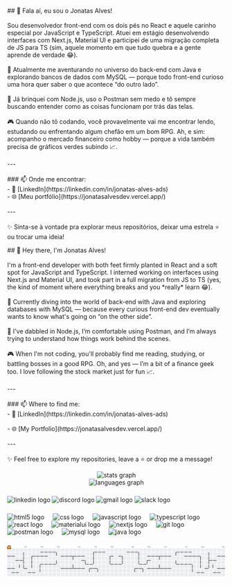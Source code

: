 <p align="left">## 👋 Fala aí, eu sou o Jonatas Alves!<br><br>Sou desenvolvedor front-end com os dois pés no React e aquele carinho especial por JavaScript e TypeScript. Atuei em estágio desenvolvendo interfaces com Next.js, Material UI e participei de uma migração completa de JS para TS (sim, aquele momento em que tudo quebra e a gente aprende de verdade 😂).<br><br>🚀 Atualmente me aventurando no universo do back-end com Java e explorando bancos de dados com MySQL — porque todo front-end curioso uma hora quer saber o que acontece “do outro lado”.<br><br>🧪 Já brinquei com Node.js, uso o Postman sem medo e tô sempre buscando entender como as coisas funcionam por trás das telas.<br><br>🎮 Quando não tô codando, você provavelmente vai me encontrar lendo, estudando ou enfrentando algum chefão em um bom RPG. Ah, e sim: acompanho o mercado financeiro como hobby — porque a vida também precisa de gráficos verdes subindo 📈.<br><br>---<br><br>
### 📫 Onde me encontrar:<br>- 💼 [LinkedIn](https://linkedin.com/in/jonatas-alves-ads)<br>- 🌐 [Meu portfólio](https://jonatasalvesdev.vercel.app/)<br><br>---<br><br>✨ Sinta-se à vontade pra explorar meus repositórios, deixar uma estrela ⭐ ou trocar uma ideia!</p>



<p align="left">## 👋 Hey there, I'm Jonatas Alves!<br><br>I'm a front-end developer with both feet firmly planted in React and a soft spot for JavaScript and TypeScript. I interned working on interfaces using Next.js and Material UI, and took part in a full migration from JS to TS (yes, the kind of moment where everything breaks and you *really* learn 😂).<br><br>🚀 Currently diving into the world of back-end with Java and exploring databases with MySQL — because every curious front-end dev eventually wants to know what's going on “on the other side”.<br><br>🧪 I've dabbled in Node.js, I’m comfortable using Postman, and I’m always trying to understand how things work behind the scenes.<br><br>🎮 When I'm not coding, you'll probably find me reading, studying, or battling bosses in a good RPG. Oh, and yes — I’m a bit of a finance geek too. I love following the stock market just for fun 📈.<br><br>---<br><br>### 📫 Where to find me:<br>- 💼 [LinkedIn](https://linkedin.com/in/jonatas-alves-ads)<br><br>- 🌐 [My Portfolio](https://jonatasalvesdev.vercel.app/)<br><br>---<br><br>✨ Feel free to explore my repositories, leave a ⭐ or drop me a message!</p>

<div align="center">
  <img src="https://github-readme-stats.vercel.app/api?username=JonatasAlv3s&hide_title=false&hide_rank=false&show_icons=true&include_all_commits=true&count_private=true&disable_animations=false&theme=dracula&locale=en&hide_border=false&order=1" height="150" alt="stats graph" /> <br>
  <img src="https://github-readme-stats.vercel.app/api/top-langs?username=JonatasAlv3s&locale=en&hide_title=false&layout=compact&card_width=320&langs_count=5&theme=dracula&hide_border=false&order=2" height="150" alt="languages graph" /> <br>
</div>

###

<div align="left">
  <img src="https://raw.githubusercontent.com/maurodesouza/profile-readme-generator/master/src/assets/icons/social/linkedin/default.svg" width="52" height="40" alt="linkedin logo"  />
  <img src="https://raw.githubusercontent.com/maurodesouza/profile-readme-generator/master/src/assets/icons/social/discord/default.svg" width="52" height="40" alt="discord logo"  />
  <img src="https://raw.githubusercontent.com/maurodesouza/profile-readme-generator/master/src/assets/icons/social/gmail/default.svg" width="52" height="40" alt="gmail logo"  />
  <img src="https://raw.githubusercontent.com/maurodesouza/profile-readme-generator/master/src/assets/icons/social/slack/default.svg" width="52" height="40" alt="slack logo"  />
</div>

###

<div align="left">
  <img src="https://cdn.jsdelivr.net/gh/devicons/devicon/icons/html5/html5-original.svg" height="40" alt="html5 logo"  />
  <img width="12" />
  <img src="https://cdn.jsdelivr.net/gh/devicons/devicon/icons/css3/css3-original.svg" height="40" alt="css logo"  />
  <img width="12" />
  <img src="https://cdn.jsdelivr.net/gh/devicons/devicon/icons/javascript/javascript-original.svg" height="40" alt="javascript logo"  />
  <img width="12" />
  <img src="https://cdn.jsdelivr.net/gh/devicons/devicon/icons/typescript/typescript-original.svg" height="40" alt="typescript logo"  />
  <img width="12" />
  <img src="https://cdn.jsdelivr.net/gh/devicons/devicon/icons/react/react-original.svg" height="40" alt="react logo"  />
  <img width="12" />
  <img src="https://cdn.jsdelivr.net/gh/devicons/devicon/icons/materialui/materialui-original.svg" height="40" alt="materialui logo"  />
  <img width="12" />
  <img src="https://cdn.jsdelivr.net/gh/devicons/devicon/icons/nextjs/nextjs-original.svg" height="40" alt="nextjs logo"  />
  <img width="12" />
  <img src="https://cdn.jsdelivr.net/gh/devicons/devicon/icons/git/git-original.svg" height="40" alt="git logo"  />
  <img width="12" />
  <img src="https://skillicons.dev/icons?i=postman" height="40" alt="postman logo"  />
  <img width="12" />
  <img src="https://cdn.jsdelivr.net/gh/devicons/devicon/icons/mysql/mysql-original.svg" height="40" alt="mysql logo"  />
  <img width="12" />
  <img src="https://cdn.jsdelivr.net/gh/devicons/devicon/icons/java/java-original.svg" height="40" alt="java logo"  />
</div>

###

<picture>
  <source media="(prefers-color-scheme: dark)" srcset="https://raw.githubusercontent.com/JonatasAlv3s/JonatasAlv3s/output/pacman-contribution-graph-dark.svg">
  <source media="(prefers-color-scheme: light)" srcset="https://raw.githubusercontent.com/JonatasAlv3s/JonatasAlv3s/output/pacman-contribution-graph.svg">
  <img alt="pacman contribution graph" src="https://raw.githubusercontent.com/JonatasAlv3s/JonatasAlv3s/output/pacman-contribution-graph.svg">
</picture>

###
